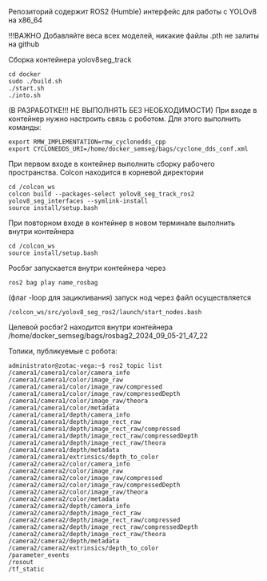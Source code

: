 Репозиторий содержит ROS2 (Humble) интерфейс для работы с YOLOv8 на x86_64

!!!ВАЖНО Добавляйте веса всех моделей, никакие файлы .pth не залиты на github

Сборка контейнера yolov8seg_track
```
cd docker
sudo ./build.sh
./start.sh
./into.sh
```

(В РАЗРАБОТКЕ!!! НЕ ВЫПОЛНЯТЬ БЕЗ НЕОБХОДИМОСТИ) При входе в контейнер нужно настроить связь с роботом. Для этого выполнить команды:
```
export RMW_IMPLEMENTATION=rmw_cyclonedds_cpp
export CYCLONEDDS_URI=/home/docker_semseg/bags/cyclone_dds_conf.xml
```

При первом входе в контейнер выполнить сборку рабочего пространства. Colcon находится в корневой директории  
```
cd /colcon_ws
colcon build --packages-select yolov8_seg_track_ros2 yolov8_seg_interfaces --symlink-install
source install/setup.bash
```

При повторном входе в контейнер в новом терминале выполнить внутри контейнера
```
cd /colcon_ws
source install/setup.bash
```
 
 
Росбэг запускается внутри контейнера через
```
ros2 bag play name_rosbag
```
(флаг  -loop для зацикливания)
запуск нод через файл осуществляется
```
/colcon_ws/src/yolov8_seg_ros2/launch/start_nodes.bash 
```

Целевой росбэг2 находится внутри контейнера /home/docker_semseg/bags/rosbag2_2024_09_05-21_47_22
 

Топики, публикуемые с робота:
```
administrator@zotac-vega:~$ ros2 topic list
/camera1/camera1/color/camera_info
/camera1/camera1/color/image_raw
/camera1/camera1/color/image_raw/compressed
/camera1/camera1/color/image_raw/compressedDepth
/camera1/camera1/color/image_raw/theora
/camera1/camera1/color/metadata
/camera1/camera1/depth/camera_info
/camera1/camera1/depth/image_rect_raw
/camera1/camera1/depth/image_rect_raw/compressed
/camera1/camera1/depth/image_rect_raw/compressedDepth
/camera1/camera1/depth/image_rect_raw/theora
/camera1/camera1/depth/metadata
/camera1/camera1/extrinsics/depth_to_color
/camera2/camera2/color/camera_info
/camera2/camera2/color/image_raw
/camera2/camera2/color/image_raw/compressed
/camera2/camera2/color/image_raw/compressedDepth
/camera2/camera2/color/image_raw/theora
/camera2/camera2/color/metadata
/camera2/camera2/depth/camera_info
/camera2/camera2/depth/image_rect_raw
/camera2/camera2/depth/image_rect_raw/compressed
/camera2/camera2/depth/image_rect_raw/compressedDepth
/camera2/camera2/depth/image_rect_raw/theora
/camera2/camera2/depth/metadata
/camera2/camera2/extrinsics/depth_to_color
/parameter_events
/rosout
/tf_static
```